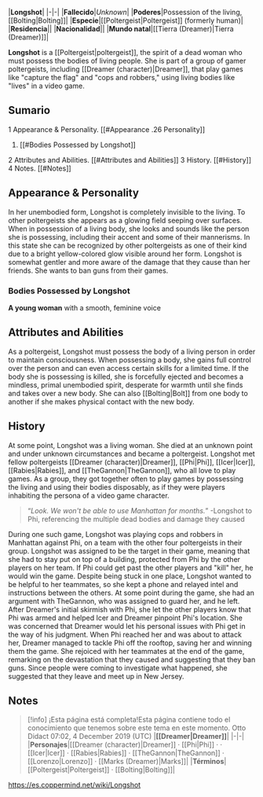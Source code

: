 |**Longshot**|
|-|-|
|**Fallecido**|*Unknown*|
|**Poderes**|Possession of the living, [[Bolting\|Bolting]]|
|**Especie**|[[Poltergeist\|Poltergeist]] (formerly human)|
|**Residencia**||
|**Nacionalidad**||
|**Mundo natal**|[[Tierra (Dreamer)\|Tierra (Dreamer)]]|

**Longshot** is a [[Poltergeist\|poltergeist]], the spirit of a dead woman who must possess the bodies of living people. She is part of a group of gamer poltergeists, including [[Dreamer (character)\|Dreamer]], that play games like "capture the flag" and "cops and robbers," using living bodies like "lives" in a video game.

## Sumario

1 Appearance & Personality. [[#Appearance .26 Personality]] 

1. [[#Bodies Possessed by Longshot]] 


2 Attributes and Abilities. [[#Attributes and Abilities]] 
3 History. [[#History]] 
4 Notes. [[#Notes]] 


## Appearance & Personality
In her unembodied form, Longshot is completely invisible to the living. To other poltergeists she appears as a glowing field seeping over surfaces. When in possession of a living body, she looks and sounds like the person she is possessing, including their accent and some of their mannerisms. In this state she can be recognized by other poltergeists as one of their kind due to a bright yellow-colored glow visible around her form.
Longshot is somewhat gentler and more aware of the damage that they cause than her friends. She wants to ban guns from their games.

### Bodies Possessed by Longshot
**A young woman** with a smooth, feminine voice
## Attributes and Abilities
As a poltergeist, Longshot must possess the body of a living person in order to maintain consciousness. When possessing a body, she gains full control over the person and can even access certain skills for a limited time. If the body she is possessing is killed, she is forcefully ejected and becomes a mindless, primal unembodied spirit, desperate for warmth until she finds and takes over a new body. She can also [[Bolting\|Bolt]] from one body to another if she makes physical contact with the new body.

## History
At some point, Longshot was a living woman. She died at an unknown point and under unknown circumstances and became a poltergeist.
Longshot met fellow poltergeists [[Dreamer (character)\|Dreamer]], [[Phi\|Phi]], [[Icer\|Icer]], [[Rabies\|Rabies]], and [[TheGannon\|TheGannon]], who all love to play games. As a group, they got together often to play games by possessing the living and using their bodies disposably, as if they were players inhabiting the persona of a video game character.

>“*Look. We won't be able to use Manhattan for months.*”
\-Longshot to Phi, referencing the multiple dead bodies and damage they caused

During one such game, Longshot was playing cops and robbers in Manhattan against Phi, on a team with the other four poltergeists in their group. Longshot was assigned to be the target in their game, meaning that she had to stay put on top of a building, protected from Phi by the other players on her team. If Phi could get past the other players and "kill" her, he would win the game. Despite being stuck in one place, Longshot wanted to be helpful to her teammates, so she kept a phone and relayed intel and instructions between the others. At some point during the game, she had an argument with TheGannon, who was assigned to guard her, and he left.
After Dreamer's initial skirmish with Phi, she let the other players know that Phi was armed and helped Icer and Dreamer pinpoint Phi's location. She was concerned that Dreamer would let his personal issues with Phi get in the way of his judgment. When Phi reached her and was about to attack her, Dreamer managed to tackle Phi off the rooftop, saving her and winning them the game. She rejoiced with her teammates at the end of the game, remarking on the devastation that they caused and suggesting that they ban guns. Since people were coming to investigate what happened, she suggested that they leave and meet up in New Jersey.

## Notes

> [!info] ¡Esta página está completa!Esta página contiene todo el conocimiento que tenemos sobre este tema en este momento.
Otto Didact 07:02, 4 December 2019 (UTC)
|**[[Dreamer\|Dreamer]]**|
|-|-|
|**Personajes**|[[Dreamer (character)\|Dreamer]] · [[Phi\|Phi]] ·  · [[Icer\|Icer]] · [[Rabies\|Rabies]] · [[TheGannon\|TheGannon]] · [[Lorenzo\|Lorenzo]] · [[Marks (Dreamer)\|Marks]]|
|**Términos**|[[Poltergeist\|Poltergeist]] · [[Bolting\|Bolting]]|



https://es.coppermind.net/wiki/Longshot